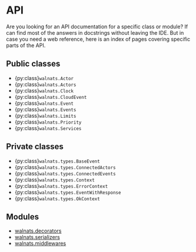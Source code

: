 # API

Are you looking for an API documentation for a specific class or module? If can find most of the answers in docstrings without leaving the IDE. But in case you need a web reference, here is an index of pages covering specific parts of the API.

## Public classes

+ {py:class}`walnats.Actor`
+ {py:class}`walnats.Actors`
+ {py:class}`walnats.Clock`
+ {py:class}`walnats.CloudEvent`
+ {py:class}`walnats.Event`
+ {py:class}`walnats.Events`
+ {py:class}`walnats.Limits`
+ {py:class}`walnats.Priority`
+ {py:class}`walnats.Services`

## Private classes

+ {py:class}`walnats.types.BaseEvent`
+ {py:class}`walnats.types.ConnectedActors`
+ {py:class}`walnats.types.ConnectedEvents`
+ {py:class}`walnats.types.Context`
+ {py:class}`walnats.types.ErrorContext`
+ {py:class}`walnats.types.EventWithResponse`
+ {py:class}`walnats.types.OkContext`

## Modules

+ [walnats.decorators](./decorators)
+ [walnats.serializers](./serializers)
+ [walnats.middlewares](./middlewares)
